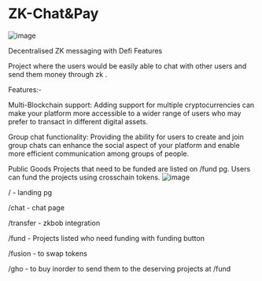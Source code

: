 # ZK-Chat&Pay

![image](https://user-images.githubusercontent.com/95926324/232004303-2d900083-17c2-404f-af3c-fb81b9275374.png)

Decentralised ZK messaging with Defi Features

Project where the users would be easily able to chat with other users and send them money through zk .

Features:- 

Multi-Blockchain support: Adding support for multiple cryptocurrencies can make your platform more accessible to a wider range of users who may prefer to transact in different digital assets. 

Group chat functionality: Providing the ability for users to create and join group chats can enhance the social aspect of your platform and enable more efficient communication among groups of people. 

Public Goods Projects that need to be funded are listed on /fund pg. Users can fund the projects using crosschain tokens.
![image](https://user-images.githubusercontent.com/95926324/232115490-472ef0b2-904d-4a7d-9431-dce549a8f913.png)


/ - landing pg

/chat - chat page

/transfer - zkbob integration

/fund - Projects listed who need funding with funding button

/fusion - to swap tokens

/gho - to buy inorder to send them to the deserving projects at /fund



